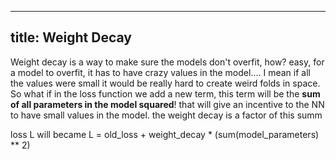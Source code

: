 
---
title: Weight Decay
---


Weight decay is a way to make sure the models don't overfit, how? easy, for a model to overfit, it has to have crazy values in the model.... I mean if all the values were small it would be really hard to create weird folds in space. So what if in the loss function we add a new term, this term will be the **sum of all parameters in the model squared**! that will give an incentive to the NN to have small values in the model. the weight decay is a factor of this summ


loss L will became     L = old_loss +  weight_decay * (sum(model_parameters) ** 2)



